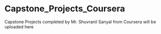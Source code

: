 # Capstone_Projects_Coursera
Capstone Projects completed by Mr. Shuvranil Sanyal from Coursera will be uploaded here

